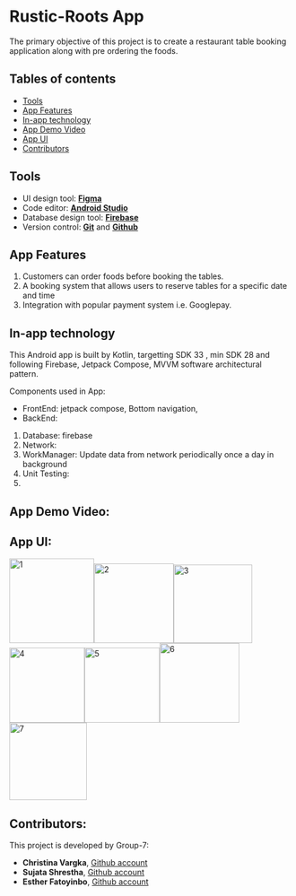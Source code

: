 # Rustic-Roots App
The primary objective of this project is to create a restaurant table booking application along with pre ordering the foods.

## Tables of contents
* [Tools](#tools)
* [App Features](#app-features)
* [In-app technology](#in-app-technology)
* [App Demo Video](#app-demo-video)
* [App UI](#app-ui)
* [Contributors](#contributors)

## Tools
-  UI design tool: [**Figma**](https://www.figma.com/)
-  Code editor: [**Android Studio**](https://developer.android.com/studio/)
-  Database design tool: [**Firebase**](https://console.firebase.google.com/u/0/)
-  Version control:  [**Git**](https://git-scm.com/) and [**Github**](https://github.com/)

## App Features
1. Customers can order foods before booking the tables.
2. A booking system that allows users to reserve tables for a specific date and time
3. Integration with popular payment system i.e. Googlepay.

## In-app technology
This Android app is built by Kotlin, targetting SDK 33 , min SDK 28 and following  Firebase, Jetpack Compose, MVVM software architectural pattern. 

Components used in App: 
* FrontEnd: jetpack compose, Bottom navigation, 
* BackEnd:
1. Database: firebase
1. Network:
1. WorkManager: Update data from network periodically once a day in background 
1. Unit Testing:
1. 


## App Demo Video: 

## App UI:
<img width="151" alt="1" src="https://user-images.githubusercontent.com/90723058/235725824-e508a6f7-6786-4cd6-82cc-b8a907540a79.png"><img width="142" alt="2" src="https://user-images.githubusercontent.com/90723058/235725853-238cb802-9eb8-4cbd-bd82-8d59875eba55.png"><img width="140" alt="3" src="https://user-images.githubusercontent.com/90723058/235725870-62a8dedf-65b4-4ab1-874c-96994a2c7b73.png"><img width="134" alt="4" src="https://user-images.githubusercontent.com/90723058/235725897-371ebdfe-85f0-483a-9d38-6b7485d55748.png"><img width="134" alt="5" src="https://user-images.githubusercontent.com/90723058/235725967-ef016adc-9f5b-4586-bdaa-ed3267f573fb.png"><img width="142" alt="6" src="https://user-images.githubusercontent.com/90723058/235725978-79929de2-30cc-4e89-96f2-08d9e0e310f6.png"><img width="138" alt="7" src="https://user-images.githubusercontent.com/90723058/235725990-1f312a8a-f574-4719-b62f-f216966440f3.png">






## Contributors:
This project is developed by Group-7:
- **Christina Vargka**, [Github account](https://github.com/ChrisVar95)
- **Sujata Shrestha**, [Github account](https://github.com/sujata054)
- **Esther Fatoyinbo**, [Github account](https://github.com/bebesf)

